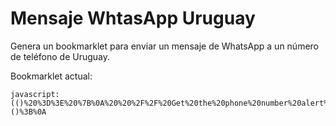 # Mensaje WhtasApp Uruguay

Genera un bookmarklet para enviar un mensaje de WhatsApp a un número de teléfono de Uruguay.

Bookmarklet actual:

```
javascript:(()%20%3D%3E%20%7B%0A%20%20%2F%2F%20Get%20the%20phone%20number%20alert%0A%20%20const%20phoneNumber%20%3D%20prompt(%22Enter%20the%20phone%20number%22)%3B%0A%20%20const%20phoneNumberWithoutSpaces%20%3D%20phoneNumber.replace(%2F%5Cs%2Fg%2C%20%22%22)%3B%0A%20%20const%20phoneNumberWithoutCountryCode%20%3D%20phoneNumberWithoutSpaces.replace(%0A%20%20%20%20%22%2B598%22%2C%0A%20%20%20%20%220%22%0A%20%20)%3B%0A%20%20const%20phoneNumberWithCountryCode%20%3D%20%60598%24%7BphoneNumberWithoutCountryCode%7D%60%3B%0A%0A%20%20%2F%2F%20Open%20the%20WhatsApp%20chat%20in%20the%20same%20tab%0A%20%20window.open(%0A%20%20%20%20%60https%3A%2F%2Fweb.whatsapp.com%2Fsend%2F%3Fphone%3D%24%7BphoneNumberWithCountryCode%7D%60%2C%0A%20%20%20%20%22_self%22%0A%20%20)%3B%0A%7D)()%3B%0A

```
